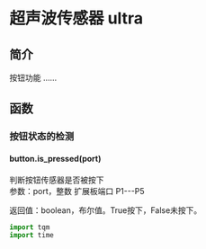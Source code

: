 # 超声波传感器 ultra

## 简介

按钮功能 ……

## 函数

### 按钮状态的检测

#### button.is_pressed(port)

判断按钮传感器是否被按下</br>
参数：port，整数 扩展板端口 P1---P5</br>

返回值：boolean，布尔值。True按下，False未按下。

```py
import tqm
import time


```

